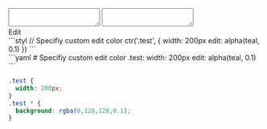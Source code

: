 <div data-size="150" class="code-cont" data-example="edit-B">
    <div class="code">
        <div class="code-wrap">
            <textarea id="stylus"></textarea>
            <textarea id="css"></textarea>
            <div class="edit-code">
                <span>Edit</span>
            </div>
        </div>
    </div>
</div>


<div data-size="150" data-examples="stylus"></div>
```styl
// Specifiy custom edit color
ctr('.test', {
  width: 200px
  edit: alpha(teal, 0.1)
})
```

<div data-size="150" data-examples="yaml"></div>
```yaml
# Specifiy custom edit color
.test:
  width: 200px
  edit: alpha(teal, 0.1)
```

```css
.test {
  width: 200px;
}
.test * {
  background: rgba(0,128,128,0.1);
}
```
<div class="cf"></div>
